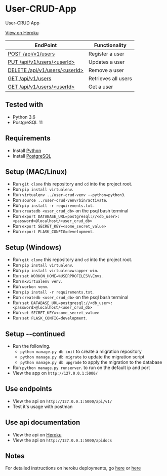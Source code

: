 # User-CRUD-App

User-CRUD App

[View on Heroku](https://user-crud-api-v1-rwothoromo.herokuapp.com/apidocs/)

| EndPoint                                             | Functionality                                    |
| ---------------------------------------------------- | ------------------------------------------------ |
| [POST   /api/v1/users](https://user-crud-api-v1-rwothoromo.herokuapp.com/apidocs/#!/User/post_api_v1_users)                       | Register a user                              |
| [PUT    /api/v1/users/\<userId>](https://user-crud-api-v1-rwothoromo.herokuapp.com/apidocs/#!/User/put_api_v1_users_user_id)         | Updates a user                       |
| [DELETE /api/v1/users/\<userId>](https://user-crud-api-v1-rwothoromo.herokuapp.com/apidocs/#!/User/delete_api_v1_users_user_id)         | Remove a user                                |
| [GET    /api/v1/users](https://user-crud-api-v1-rwothoromo.herokuapp.com/apidocs/#!/User/get_api_v1_users)                       | Retrieves all users                         |
| [GET    /api/v1/users/\<userId>](https://user-crud-api-v1-rwothoromo.herokuapp.com/apidocs/#!/User/get_api_v1_users_user_id)         | Get a user                                   |

## Tested with

* Python 3.6
* PostgreSQL 11

## Requirements

* Install [Python](https://www.python.org/downloads/)
* Install [PostgreSQL](https://www.postgresql.org/download/)

## Setup (MAC/Linux)

* Run `git clone` this repository and `cd` into the project root.
* Run `pip install virtualenv`.
* Run `virtualenv ../user-crud-venv --python=python3`.
* Run `source ../user-crud-venv/bin/activate`.
* Run `pip install -r requirements.txt`.
* Run `createdb <user_crud_db>` on the psql bash terminal
* Run `export DATABASE_URL=postgresql://<db_user>:<password>@localhost/<user_crud_db>`
* Run `export SECRET_KEY=<some_secret_value>`
* Run `export FLASK_CONFIG=development`.

## Setup (Windows)

* Run `git clone` this repository and `cd` into the project root.
* Run `pip install virtualenv`.
* Run `pip install virtualenvwrapper-win`.
* Run `set WORKON_HOME=%USERPROFILES%\Envs`.
* Run `mkvirtualenv venv`.
* Run `workon venv`.
* Run `pip install -r requirements.txt`.
* Run `createdb <user_crud_db>` on the psql bash terminal
* Run `set DATABASE_URL=postgresql://<db_user>:<password>@localhost/<user_crud_db>`
* Run `set SECRET_KEY=<some_secret_value>`
* Run `set FLASK_CONFIG=development`.

## Setup --continued

* Run the following.
  * `python manage.py db init` to create a migration repository
  * `python manage.py db migrate` to update the migration script
  * `python manage.py db upgrade` to apply the migration to the database
* Run `python manage.py runserver`. to run on the default ip and port
* View the app on `http://127.0.0.1:5000/`

## Use endpoints

* View the api on `http://127.0.0.1:5000/api/v1/`
* Test it's usage with postman

## Use api documentation

* View the api on [Heroku](https://user-crud-api-v1-rwothoromo.herokuapp.com/apidocs/)
* View the api on `http://127.0.0.1:5000/apidocs`

## Notes

For detailed instructions on heroku deployments, go [here](https://medium.com/@johnkagga/deploying-a-python-flask-app-to-heroku-41250bda27d0) or [here](https://devcenter.heroku.com/articles/heroku-cli)

